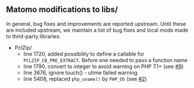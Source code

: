 ## Matomo modifications to libs/

In general, bug fixes and improvements are reported upstream.  Until these are
included upstream, we maintain a list of bug fixes and local mods made to
third-party libraries:

 * PclZip/
   - line 1720, added possibility to define a callable for `PCLZIP_CB_PRE_EXTRACT`. Before one needed to pass a function name
   - line 1790, convert to integer to avoid warning on PHP 7.1+ (see [#9](https://github.com/matomo-org/component-decompress/pull/9))
   - line 3676, ignore touch() - utime failed warning
   - line 5408, replaced `php_uname()` by `PHP_OS` (see [#2](https://github.com/matomo-org/component-decompress/issues/2))
